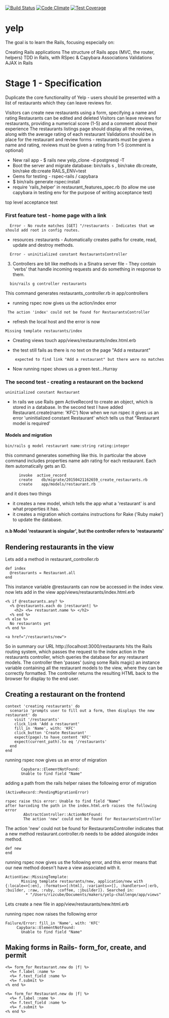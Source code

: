 [![Build Status](https://travis-ci.org/RizAli/yelp-Challenge.svg?branch=yelp_development)](https://travis-ci.org/RizAli/yelp-Challenge)
[![Code Climate](https://codeclimate.com/github/RizAli/yelp-Challenge/badges/gpa.svg)](https://codeclimate.com/github/RizAli/yelp-Challenge)
[![Test Coverage](https://codeclimate.com/github/RizAli/yelp-Challenge/badges/coverage.svg)](https://codeclimate.com/github/RizAli/yelp-Challenge)



# yelp

The goal is to learn the Rails, focusing especially on:

Creating Rails applications
The structure of Rails apps (MVC, the router, helpers)
TDD in Rails, with RSpec & Capybara
Associations
Validations
AJAX in Rails

# Stage 1 - Specification

Duplicate the core functionality of Yelp - users should be presented with a list of restaurants which they can leave reviews for.

Visitors can create new restaurants using a form, specifying a name and rating
Restaurants can be edited and deleted
Visitors can leave reviews for restaurants, providing a numerical score (1-5) and a comment about their experience
The restaurants listings page should display all the reviews, along with the average rating of each restaurant
Validations should be in place for the restaurant and review forms - restaurants must be given a name and rating, reviews must be given a rating from 1-5 (comment is optional)


- New rail app  -  $ rails new yelp_clone -d postgresql -T
- Boot the server and migrate database: bin/rails s   , bin/rake db:create,  bin/rake db:create RAILS_ENV=test
- Gems for testing - rspec-rails / capybara
- $ bin/rails generate rspec:install
- require 'rails_helper' in restaurant_features_spec.rb
(to allow me use capybara in testing env for the purpose of writing acceptance test)

top level acceptance test
###  First feature test - home page with a link
```
  Error - No route matches [GET] "/restaurants - Indicates that we should add root in config routes.
```
- resources :restaurants      - Automatically creates paths for create, read, update and destroy methods.
```
  Error - uninitialized constant RestaurantsController
```
3. Controllers are bit like methods in a Sinatra server file - They contain 'verbs' that handle incoming requests and do something in response to them.
```
  bin/rails g controller restaurants
```
  This command generates restaurants_controller.rb in app/controllers

- running rspec now gives us the action/index error
```
 The action 'index' could not be found for RestaurantsController
```
- refresh the local host and the error is now
```
Missing template restaurants/index
```
-  Creating views
  touch app/views/restaurants/index.html.erb

- the test still fails as there is no text on the page "Add a restaurant"
  ```
   expected to find link "Add a restaurant" but there were no matches
   ```
-  Now running rspec shows us a green test...Hurray

### The second test - creating a restaurant on the backend
```
uninitialized constant Restaurant
```
- In rails we use Rails gem ActiveRecord to create an object, which is stored in a database. In the second
test I have added Restaurant.create(name: 'KFC')
Now when we run rspec it gives us an error 'uninitialized constant Restaurant' which tells us that "Restaurant model is required'

#### Models and migration
```
bin/rails g model restaurant name:string rating:integer
```
this command generates something like this. In particular the above command includes properties
name adn rating for each restaurant. Each item automatically gets an ID.
```
      invoke  active_record
      create    db/migrate/20150421162659_create_restaurants.rb
      create    app/models/restaurant.rb
```
and it does two things
  - it creates a new model, which tells the app what a 'restaurant' is and what properties it has.
  - it creates a migration which contains instructions for Rake ('Ruby make') to update the database.

#### n.b Model 'restaurant is singular', but the controller refers to 'restaurants'


## Rendering restaurants in the view
Lets add a method in restaurant_controller.rb
```
def index
  @restaurants = Restaurant.all
end
```

This instance variable @restaurants can now be accessed in the index view.
now lets add in the view  app/views/restaurants/index.html.erb

```
<% if @restaurants.any? %>
  <% @restaurants.each do |restaurant| %>
    <h2> <%= restaurant.name %> </h2>
  <% end %>
<% else %>
  No restaurants yet
<% end %>

<a href="/restaurants/new">
```

So in summary our URL http://localhost:3000/restaurants hits the Rails routing system, which passes the request to the index action in the restaurants controller, which queries the database for any restaurant models. The controller then 'passes' (using some Rails magic) an instance variable containing all the restaurant models to the view, where they can be correctly formatted. The controller returns the resulting HTML back to the browser for display to the end user.


## Creating a restaurant on the frontend
```
context 'creating restaurants' do
  scenario 'prompts user to fill out a form, then displays the new restaurant' do
    visit '/restaurants'
    click_link 'Add a restaurant'
    fill_in 'Name', with: 'KFC'
    click_button 'Create Restaurant'
    expect(page).to have_content 'KFC'
    expect(current_path).to eq '/restaurants'
  end
end
```
running rspec now gives us an error of migration
```
       Capybara::ElementNotFound:
       Unable to find field "Name"
```
adding a path from the rails helper raises the following error of migration
```
(ActiveRecord::PendingMigrationError)
```

```
rspec raise this error: Unable to find field "Name"
after harcoding the path in the index.html.erb raises the following error
        AbstractController::ActionNotFound:
        The action 'new' could not be found for RestaurantsController
```
The action 'new' could not be found for RestaurantsController indicates that a new method restaurant.controller.rb
needs to be added alongside index method.
```
def new
end
```
running rspec now gives us the following error, and this error means that our new method doesn't have a view associated with it.
```
ActionView::MissingTemplate:
       Missing template restaurants/new, application/new with {:locale=>[:en], :formats=>[:html], :variants=>[], :handlers=>[:erb, :builder, :raw, :ruby, :coffee, :jbuilder]}. Searched in:
         * "/Users/rizcube/Documents/makers/yelp-challenge/app/views"

```

Lets create a new file in app/view/restaurants/new.html.erb

running rspec now raises the following error
```
Failure/Error: fill_in 'Name', with: 'KFC'
     Capybara::ElementNotFound:
       Unable to find field "Name"
```

##  Making forms in Rails- form_for, create, and permit
```
<%= form_for Restaurant.new do |f| %>
  <%= f.label :name %>
  <%= f.text_field :name %>
  <%= f.submit %>
<% end %>

```
```
<%= form_for Restaurant.new do |f| %>
  <%= f.label :name %>
  <%= f.text_field :name %>
  <%= f.submit %>
<% end %>
```